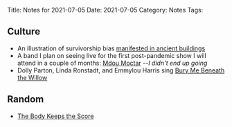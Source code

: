 Title: Notes for 2021-07-05
Date: 2021-07-05
Category: Notes
Tags:

## Culture
* An illustration of survivorship bias [manifested in ancient buildings](https://www.youtube.com/watch?v=7mBKZAwbsoQ)
* A band I plan on seeing live for the first post-pandemic show I will attend in a couple of months: [Mdou Moctar](https://www.youtube.com/watch?v=DFZobgLF5Vc) --*I didn't end up going*
* Dolly Parton, Linda Ronstadt, and Emmylou Harris sing [Bury Me Beneath the Willow](https://www.youtube.com/watch?v=Fua6PSz4-kY)

## Random
* [The Body Keeps the Score](https://www.youtube.com/watch?v=QSCXyYuT2rE)
